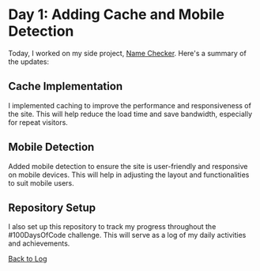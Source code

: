 # Day 1: Adding Cache and Mobile Detection

Today, I worked on my side project, [Name Checker](https://namechecker.leandrosf.com). Here's a summary of the updates:

## Cache Implementation
I implemented caching to improve the performance and responsiveness of the site. This will help reduce the load time and save bandwidth, especially for repeat visitors.

## Mobile Detection
Added mobile detection to ensure the site is user-friendly and responsive on mobile devices. This will help in adjusting the layout and functionalities to suit mobile users.

## Repository Setup
I also set up this repository to track my progress throughout the #100DaysOfCode challenge. This will serve as a log of my daily activities and achievements.

[Back to Log](../README.md#log)
